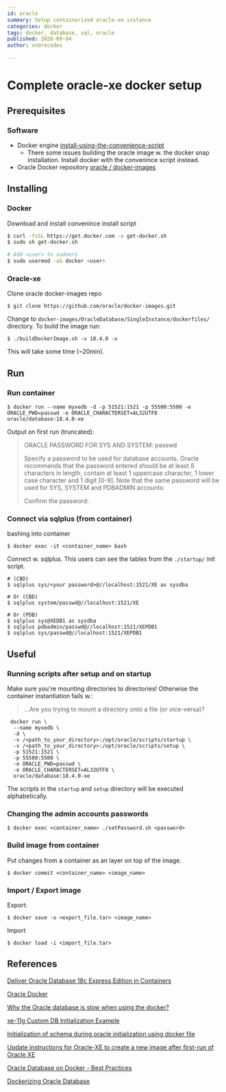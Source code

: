 ```yaml
---
id: oracle
summary: Setup containerized oracle-xe instance
categories: docker
tags: docker, database, sql, oracle
published: 2020-09-04
author: vndrecodes

---
```


# Complete oracle-xe docker setup

## Prerequisites

### Software
* Docker engine [install-using-the-convenience-script](https://docs.docker.com/engine/install/debian/#install-using-the-convenience-script)
  * There some issues building the oracle image w. the docker snap installation. Install docker with the convenince script instead.
* Oracle Docker repository [oracle /
docker-images](https://github.com/oracle/docker-images)


## Installing

### Docker

Download and install convenince install script
```bash
$ curl -fsSL https://get.docker.com -o get-docker.sh
$ sudo sh get-docker.sh

# Add <user> to sudoers
$ sudo usermod -aG docker <user>
```


### Oracle-xe

Clone oracle docker-images repo
```shell
$ git clone https://github.com/oracle/docker-images.git
```

Change to `docker-images/OracleDatabase/SingleInstance/dockerfiles/` directory. To build the image run:
```shell
$ ./buildDockerImage.sh -v 18.4.0 -x
```
This will take some time (~20min).


## Run

### Run container
```shell
$ docker run --name myxedb -d -p 51521:1521 -p 55500:5500 -e ORACLE_PWD=passwd -e ORACLE_CHARACTERSET=AL32UTF8 oracle/database:18.4.0-xe
```


Output on first run (truncated):

>ORACLE PASSWORD FOR SYS AND SYSTEM: passwd
>
>Specify a password to be used for database accounts. Oracle recommends that the password entered should be at least 8 characters in length, contain at least 1 uppercase character, 1 lower case character and 1 digit [0-9]. Note that the same password will be used for SYS, SYSTEM and PDBADMIN accounts:
>
>Confirm the password:


### Connect via sqlplus (from container)

bashing into container
```shell
$ docker exec -it <container_name> bash
```

Connect w. sqlplus.
This users can see the tables from the `./startup/` init script.
```shell
# (CBD)
$ sqlplus sys/<your password>@//localhost:1521/XE as sysdba

# Or (CBD)
$ sqlplus system/passwd@//localhost:1521/XE

# Or (PDB)
$ sqlplus sys@XEDB1 as sysdba
$ sqlplus pdbadmin/passwd@//localhost:1521/XEPDB1
$ sqlplus sys/passwd@//localhost:1521/XEPDB1
```


## Useful

### Running scripts after setup and on startup
Make sure you're mounting directories to directories! Otherwise the container instantiation fails w.:
>  ...Are you trying to mount a directory onto a file (or vice-versa)?

```shell
 docker run \
  --name myxedb \
  -d \
  -v /<path_to_your_directory>:/opt/oracle/scripts/startup \
  -v /<path_to_your_directory>:/opt/oracle/scripts/setup \
  -p 51521:1521 \
  -p 55500:5500 \
  -e ORACLE_PWD=passwd \
  -e ORACLE_CHARACTERSET=AL32UTF8 \
  oracle/database:18.4.0-xe
```

The scripts in the `startup` and `setup` directory will be executed alphabetically.

### Changing the admin accounts passwords

```shell
$ docker exec <container_name> ./setPassword.sh <password>
```


### Build image from container
Put changes from a container as an layer on top of the image.
```shell
$ docker commit <container_name> <image_name>
```


### Import / Export image
Export:
```shell
$ docker save -o <export_file.tar> <image_name>
```

Import
```shell
$ docker load -i <import_file.tar>

```

## References

[Deliver Oracle Database 18c Express Edition in Containers][ora1]

[Oracle Docker][ora2]

[Why the Oracle database is slow when using the docker?][ora3]

[xe-11g Custom DB Initialization Example][ora4]

[Initialization of schema during oracle initialization using docker file][ora5]

[Update instructions for Oracle-XE to create a new image after first-run of Oracle XE][ora6]

[Oracle Database on Docker - Best Practices][ora7]

[Dockerizing Oracle Database][ora8]






[ora1]: https://blogs.oracle.com/oraclemagazine/deliver-oracle-database-18c-express-edition-in-containers "Deliver Oracle Database 18c Express Edition in Containers"

[ora2]: https://github.com/oracle/docker-images/tree/master/ "Official source for Docker configurations, images, and examples of Dockerfiles for Oracle products and projects"

[ora3]: https://bigdata-etl.com/solved-why-is-the-oracle-database-is-slow-when-using-the-docker/amp/ "Why the Oracle database is slow when using the docker?"

[ora4]: https://github.com/burakince/docker-oracle-xe-11g-custom-db-Initialization-example "xe-11g Custom DB Initialization Example"

[ora5]: https://stackoverflow.com/questions/32033998/initialization-of-schema-during-oracle-initialization-using-docker-file "Initialization of schema during oracle initialization using docker file"

[ora6]: https://github.com/testcontainers/testcontainers-java/issues/1892 "Update instructions for Oracle-XE to create a new image after first-run of Oracle XE"

[ora7]: https://de.slideshare.net/gvenzl/oracle-database-on-docker-best-practices-92806097 "Oracle Database on Docker - Best Practices"

[ora8]: https://de.slideshare.net/gvenzl/dockerizing-oracle-database "Dockerizing Oracle Database"
